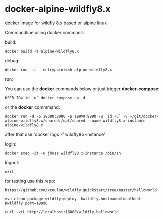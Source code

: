 # docker-alpine-wildfly8.x
docker image for wildfly 8.x based on alpine linux

Commandline using docker command:

build:

    docker build -t alpine-wildfly8.x .

debug:

    docker run -it --entrypoint=sh alpine-wildfly8.x

run:

You can use the **docker** commands below or just trigger **docker-compose**:

    USER_ID=`id -u` docker-compose up -d

or the **docker** commmand:

    docker run -d -p 18080:8080 -p 19990:9990 -u `id -u` -v ~/git/docker-alpine-wildfly8.x/shared:/opt/shared --name wildfly8.x-instance alpine-wildfly8.x

after that use 'docker logs -f wildfly8.x-instance'


login:

    docker exec -it -u jboss wildfly8.x-instance /bin/sh

logout:

    exit

for testing use this repo:

    https://github.com/xcoulon/wildfly-quickstart/tree/master/helloworld

    mvn clean package wildfly:deploy -Dwildfly.hostname=localhost -Dwildfly.port=19990

    curl -viL http://localhost:18080/wildfly-helloworld